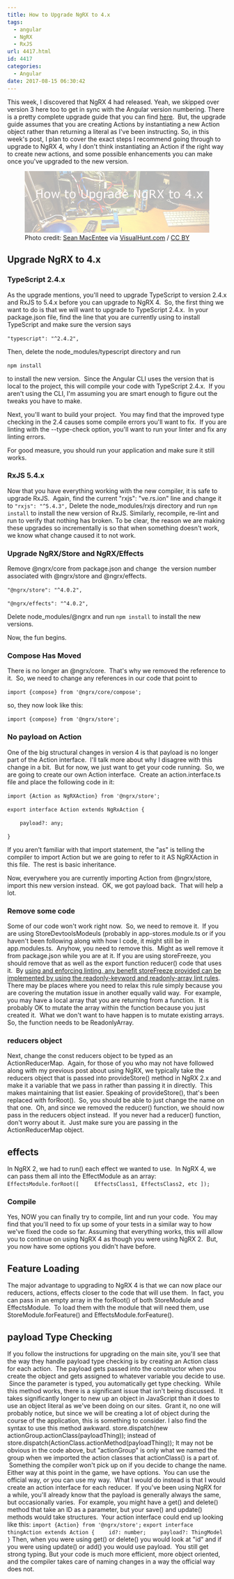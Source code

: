 ```yaml
---
title: How to Upgrade NgRX to 4.x
tags:
  - angular
  - NgRX
  - RxJS
url: 4417.html
id: 4417
categories:
  - Angular
date: 2017-08-15 06:30:42
---
```


This week, I discovered that NgRX 4 had released. Yeah, we skipped over version 3 here too to get in sync with the Angular version numbering. There is a pretty complete upgrade guide that you can find [here](//github.com/ngrx/platform/blob/master/MIGRATION.md).  But, the upgrade guide assumes that you are creating Actions by instantiating a new Action object rather than returning a literal as I've been instructing. So, in this week's post, I plan to cover the exact steps I recommend going through to upgrade to NgRX 4, why I don't think instantiating an Action if the right way to create new actions, and some possible enhancements you can make once you've upgraded to the new version. <figure>![](/uploads/2017/08/2017-08-15.png "How to Upgrade NgRX to 4.x")<figcaption>Photo credit: [Sean MacEntee](//www.flickr.com/photos/smemon/6379436711/) via [VisualHunt.com](//visualhunt.com/re/6e8a99) / [ CC BY](//creativecommons.org/licenses/by/2.0/)</figcaption></figure>

<!-- more --> 

Upgrade NgRX to 4.x
-------------------

### TypeScript 2.4.x

As the upgrade mentions, you'll need to upgrade TypeScript to version 2.4.x and RxJS to 5.4.x before you can upgrade to NgRX 4.  So, the first thing we want to do is that we will want to upgrade to TypeScript 2.4.x.  In your package.json file, find the line that you are currently using to install TypeScript and make sure the version says

`"typescript": "^2.4.2",`

Then, delete the node_modules/typescript directory and run

`npm install`

to install the new version.  Since the Angular CLI uses the version that is local to the project, this will compile your code with TypeScript 2.4.x.  If you aren't using the CLI, I'm assuming you are smart enough to figure out the tweaks you have to make.

Next, you'll want to build your project.  You may find that the improved type checking in the 2.4 causes some compile errors you'll want to fix.  If you are linting with the --type-check option, you'll want to run your linter and fix any linting errors.

For good measure, you should run your application and make sure it still works.

### RxJS 5.4.x

Now that you have everything working with the new compiler, it is safe to upgrade RxJS.  Again, find the current "rxjs": "ve.rs.ion" line and change it to `"rxjs": "^5.4.3",` Delete the node_modules/rxjs directory and run `npm install` to install the new version of RxJS. Similarly, recompile, re-lint and run to verify that nothing has broken. To be clear, the reason we are making these upgrades so incrementally is so that when something doesn't work, we know what change caused it to not work.

### Upgrade NgRX/Store and NgRX/Effects

Remove @ngrx/core from package.json and change  the version number associated with @ngrx/store and @ngrx/effects.

`"@ngrx/store": "^4.0.2",`

`"@ngrx/effects": "^4.0.2",`

Delete node_modules/@ngrx and run `npm install` to install the new versions.

Now, the fun begins.

### Compose Has Moved

There is no longer an @ngrx/core.  That's why we removed the reference to it.  So, we need to change any references in our code that point to

`import {compose} from '@ngrx/core/compose';`

so, they now look like this:

`import {compose} from '@ngrx/store';`

### No payload on Action

One of the big structural changes in version 4 is that payload is no longer part of the Action interface.  I'll talk more about why I disagree with this change in a bit.  But for now, we just want to get your code running.  So, we are going to create our own Action interface.  Create an action.interface.ts file and place the following code in it:

`import {Action as NgRXAction} from '@ngrx/store';`

`export interface Action extends NgRxAction {`

`    payload?: any;`

`}`

If you aren't familiar with that import statement, the "as" is telling the compiler to import Action but we are going to refer to it AS NgRXAction in this file.  The rest is basic inheritance.

Now, everywhere you are currently importing Action from @ngrx/store, import this new version instead.  OK, we got payload back.  That will help a lot.

### Remove some code

Some of our code won't work right now.  So, we need to remove it.  If you are using StoreDevtoolsModeuls (probably in app-stores.module.ts or if you haven't been following along with how I code, it might still be in app.modules.ts.  Anyhow, you need to remove this.  Might as well remove it from package.json while you are at it. If you are using storeFreeze, you should remove that as well as the export function reducer() code that uses it.  By [using and enforcing linting, any benefit storeFreeze provided can be implemented by using the readonly-keyword and readonly-array lint rules](/typescript-functional-programming/). There may be places where you need to relax this rule simply because you are covering the mutation issue in another equally valid way.  For example, you may have a local array that you are returning from a function.  It is probably OK to mutate the array within the function because you just created it.  What we don't want to have happen is to mutate existing arrays. So, the function needs to be ReadonlyArray.

### reducers object

Next, change the const reducers object to be typed as an ActionReducerMap<object>.  Again, for those of you who may not have followed along with my previous post about using NgRX, we typically take the reducers object that is passed into provideStore() method in NgRX 2.x and make it a variable that we pass in rather than passing it in directly.  This makes maintaining that list easier. Speaking of provideStore(), that's been replaced with forRoot().  So, you should be able to just change the name on that one.  Oh, and since we removed the reducer() function, we should now pass in the reducers object instead.  If you never had a reducer() function, don't worry about it.  Just make sure you are passing in the ActionReducerMap<object> object.

effects
-------

In NgRX 2, we had to run() each effect we wanted to use.  In NgRX 4, we can pass them all into the EffectModule as an array: `EffectsModule.forRoot([     EffectsClass1, EffectsClass2, etc ]);`

### Compile

Yes, NOW you can finally try to compile, lint and run your code.  You may find that you'll need to fix up some of your tests in a similar way to how we've fixed the code so far. Assuming that everything works, this will allow you to continue on using NgRX 4 as though you were using NgRX 2.  But, you now have some options you didn't have before.

Feature Loading
---------------

The major advantage to upgrading to NgRX 4 is that we can now place our reducers, actions, effects closer to the code that will use them.  In fact, you can pass in an empty array in the forRoot() of both StoreModule and EffectsModule.  To load them with the module that will need them, use StoreModule.forFeature() and EffectsModule.forFeature().

payload Type Checking
---------------------

If you follow the instructions for upgrading on the main site, you'll see that the way they handle payload type checking is by creating an Action class for each action.  The payload gets passed into the constructor when you create the object and gets assigned to whatever variable you decide to use.  Since the parameter is typed, you automatically get type checking.  While this method works, there is a significant issue that isn't being discussed.  It takes significantly longer to new up an object in JavaScript than it does to use an object literal as we've been doing on our sites.  Grant it, no one will probably notice, but since we will be creating a lot of object during the course of the application, this is something to consider. I also find the syntax to use this method awkward. store.dispatch(new actionGroup.actionClass(payloadThing)); instead of store.dispatch(ActionClass.actionMethod(payloadThing)); It may not be obvious in the code above, but "actionGroup" is only what we named the group when we imported the action classes that actionClass() is a part of.  Something the compiler won't pick up on if you decide to change the name. Either way at this point in the game, we have options.  You can use the official way, or you can use my way.  What I would do instead is that I would create an action interface for each reducer.  If you've been using NgRX for a while, you'll already know that the payload is generally always the same, but occasionally varies.  For example, you might have a get() and delete() method that take an ID as a parameter, but your save() and update() methods would take structures.  Your action interface could end up looking like this: `import {Action} from '@ngrx/store';` `export interface thingAction extends Action {` `    id?: number;` `    payload?: ThingModel` `}` Then, when you were using get() or delete() you would look at "id" and if you were using update() or add() you would use payload.  You still get strong typing. But your code is much more efficient, more object oriented, and the compiler takes care of naming changes in a way the official way does not.
